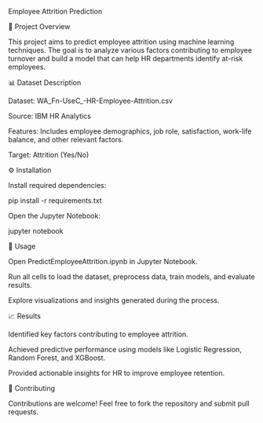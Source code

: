 Employee Attrition Prediction

📌 Project Overview

This project aims to predict employee attrition using machine learning techniques. The goal is to analyze various factors contributing to employee turnover and build a model that can help HR departments identify at-risk employees.

📊 Dataset Description

Dataset: WA_Fn-UseC_-HR-Employee-Attrition.csv

Source: IBM HR Analytics

Features: Includes employee demographics, job role, satisfaction, work-life balance, and other relevant factors.

Target: Attrition (Yes/No)

⚙️ Installation


Install required dependencies:

pip install -r requirements.txt

Open the Jupyter Notebook:

jupyter notebook

🚀 Usage

Open PredictEmployeeAttrition.ipynb in Jupyter Notebook.

Run all cells to load the dataset, preprocess data, train models, and evaluate results.

Explore visualizations and insights generated during the process.

📈 Results

Identified key factors contributing to employee attrition.

Achieved predictive performance using models like Logistic Regression, Random Forest, and XGBoost.

Provided actionable insights for HR to improve employee retention.

🤝 Contributing

Contributions are welcome! Feel free to fork the repository and submit pull requests.
